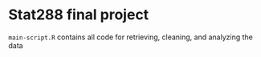 # Stat288 final project

`main-script.R` contains all code for retrieving, cleaning, and analyzing the data
